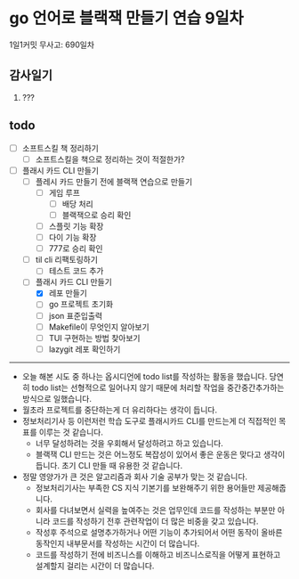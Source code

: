 # go 언어로 블랙잭 만들기 연습 9일차

1일1커밋 무사고: 690일차

## 감사일기

1. ???

## todo

- [ ] 소프트스킬 책 정리하기
  - [ ] 소프트스킬을 책으로 정리하는 것이 적절한가?
- [ ] 플래시 카드 CLI 만들기
  - [ ] 플레시 카드 만들기 전에 블랙잭 연습으로 만들기
    - [ ] 게임 루프
      - [ ] 배당 처리
      - [ ] 블랙잭으로 승리 확인
    - [ ] 스플릿 기능 확장
    - [ ] 다이 기능 확장
    - [ ] 777로 승리 확인
  - [ ] til cli 리팩토링하기
    - [ ] 테스트 코드 추가
  - [ ] 플래시 카드 CLI 만들기
    - [x] 레포 만들기
    - [ ] go 프로젝트 초기화
    - [ ] json 표준입출력
    - [ ] Makefile이 무엇인지 알아보기
    - [ ] TUI 구현하는 방법 찾아보기
    - [ ] lazygit 레포 확인하기

---

- 오늘 해본 시도 중 하나는 옵시디언에 todo list를 작성하는 활동을 했습니다. 당연히 todo list는 선형적으로 일어나지 않기 때문에 처리할 작업을 중간중간추가하는 방식으로 일했습니다.
- 월초라 프로젝트를 중단하는게 더 유리하다는 생각이 듭니다.
- 정보처리기사 등 이런저런 학습 도구로 플래시카드 CLI를 만드는게 더 직접적인 목표를 이루는 것 같습니다.
  - 너무 달성하려는 것을 우회해서 달성하려고 하고 있습니다.
  - 블랙잭 CLI 만드는 것은 어느정도 복잡성이 있어서 좋은 운동은 맞다고 생각이 듭니다. 초기 CLI 만들 때 유용한 것 같습니다.
- 정말 영양가가 큰 것은 알고리즘과 회사 기술 공부가 맞는 것 같습니다.
  - 정보처리기사는 부족한 CS 지식 기본기를 보완해주기 위한 용어들만 제공해줍니다.
  - 회사를 다녀보면서 실력을 높여주는 것은 업무인데 코드를 작성하는 부분만 아니라 코드를 작성하기 전후 관련작업이 더 많은 비중을 갖고 있습니다.
  - 작성후 주석으로 설명추가하거나 어떤 기능이 추가되어서 어떤 동작이 올바른 동작인지 내부문서를 작성하는 시간이 더 많습니다.
  - 코드를 작성하기 전에 비즈니스를 이해하고 비즈니스로직을 어떻게 표현하고 설계할지 걸리는 시간이 더 많습니다.

